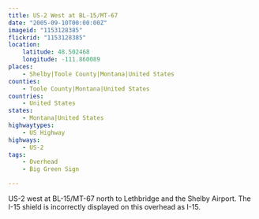 ```yaml
---
title: US-2 West at BL-15/MT-67
date: "2005-09-10T00:00:00Z"
imageid: "1153128385"
flickrid: "1153128385"
location:
    latitude: 48.502468
    longitude: -111.860089
places:
    - Shelby|Toole County|Montana|United States
counties:
    - Toole County|Montana|United States
countries:
    - United States
states:
    - Montana|United States
highwaytypes:
    - US Highway
highways:
    - US-2
tags:
    - Overhead
    - Big Green Sign

---
```

US-2 west at BL-15/MT-67 north to Lethbridge and the Shelby Airport.  The I-15 shield is incorrectly displayed on this overhead as I-15.